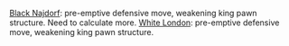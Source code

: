 [Black Najdorf](https://lichess.org/kZofv8hB/black#35): pre-emptive defensive move, weakening king pawn structure. Need to calculate more.
[White London](https://lichess.org/1oMjdrdd/white#32): pre-emptive defensive move, weakening king pawn structure. 

